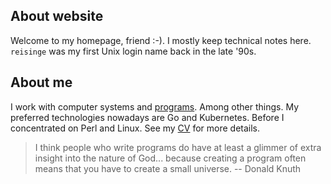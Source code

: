 ## About website

Welcome to my homepage, friend :-). I mostly keep technical notes here. `reisinge` was my first Unix login name back in the late '90s.

## About me

I work with computer systems and [programs](https://github.com/jreisinger). Among other things. My preferred technologies nowadays are Go and Kubernetes. Before I concentrated on Perl and Linux. See my [CV](https://reisinge.net/cv) for more details.

> I think people who write programs do have at least a glimmer of extra insight into the nature of God... because creating a program often means that you have to create a small universe. -- Donald Knuth
